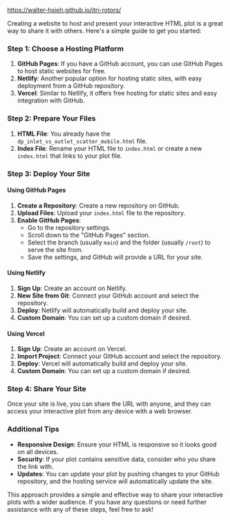 https://walter-hsieh.github.io/itri-rotors/

Creating a website to host and present your interactive HTML plot is a great way to share it with others. Here's a simple guide to get you started:

### Step 1: Choose a Hosting Platform

1. **GitHub Pages**: If you have a GitHub account, you can use GitHub Pages to host static websites for free.
2. **Netlify**: Another popular option for hosting static sites, with easy deployment from a GitHub repository.
3. **Vercel**: Similar to Netlify, it offers free hosting for static sites and easy integration with GitHub.

### Step 2: Prepare Your Files

1. **HTML File**: You already have the `dp_inlet_vs_outlet_scatter_mobile.html` file.
2. **Index File**: Rename your HTML file to `index.html` or create a new `index.html` that links to your plot file.

### Step 3: Deploy Your Site

#### Using GitHub Pages

1. **Create a Repository**: Create a new repository on GitHub.
2. **Upload Files**: Upload your `index.html` file to the repository.
3. **Enable GitHub Pages**:
   - Go to the repository settings.
   - Scroll down to the "GitHub Pages" section.
   - Select the branch (usually `main`) and the folder (usually `/root`) to serve the site from.
   - Save the settings, and GitHub will provide a URL for your site.

#### Using Netlify

1. **Sign Up**: Create an account on Netlify.
2. **New Site from Git**: Connect your GitHub account and select the repository.
3. **Deploy**: Netlify will automatically build and deploy your site.
4. **Custom Domain**: You can set up a custom domain if desired.

#### Using Vercel

1. **Sign Up**: Create an account on Vercel.
2. **Import Project**: Connect your GitHub account and select the repository.
3. **Deploy**: Vercel will automatically build and deploy your site.
4. **Custom Domain**: You can set up a custom domain if desired.

### Step 4: Share Your Site

Once your site is live, you can share the URL with anyone, and they can access your interactive plot from any device with a web browser.

### Additional Tips

- **Responsive Design**: Ensure your HTML is responsive so it looks good on all devices.
- **Security**: If your plot contains sensitive data, consider who you share the link with.
- **Updates**: You can update your plot by pushing changes to your GitHub repository, and the hosting service will automatically update the site.

This approach provides a simple and effective way to share your interactive plots with a wider audience. If you have any questions or need further assistance with any of these steps, feel free to ask!
